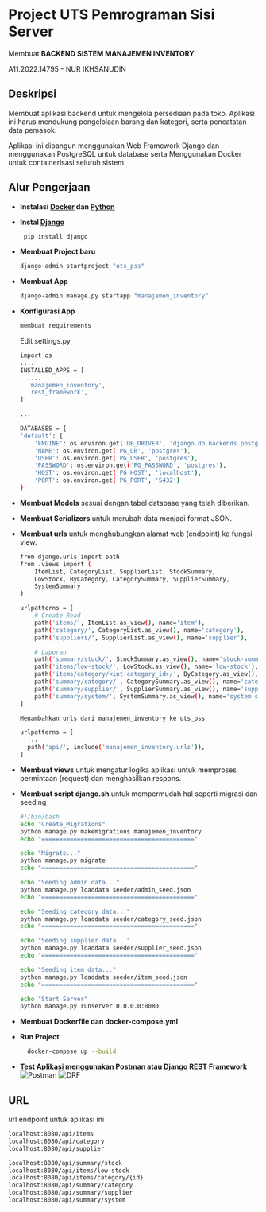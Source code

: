 
# Project UTS Pemrograman Sisi Server
Membuat **BACKEND SISTEM MANAJEMEN INVENTORY**.

A11.2022.14795 - NUR IKHSANUDIN

## Deskripsi
Membuat aplikasi backend untuk mengelola persediaan pada toko. Aplikasi ini harus mendukung pengelolaan barang dan kategori, serta pencatatan data pemasok.

Aplikasi ini dibangun menggunakan Web Framework Django dan menggunakan PostgreSQL untuk database serta Menggunakan Docker untuk containerisasi seluruh sistem.


## Alur Pengerjaan
- **Instalasi [Docker](https://docs.docker.com/) dan [Python](https://www.python.org/doc/)**
- **Instal [Django](https://docs.djangoproject.com/en/5.2/)**

  ```bash
   pip install django
  ```

- **Membuat Project baru**
  ```bash
  django-admin startproject "uts_pss" 
  ```

- **Membuat App**
  ```bash
  django-admin manage.py startapp "manajemen_inventory"
  ```

- **Konfigurasi App**
  ```bash
  membuat requirements
  ```
  Edit settings.py
  ```bash
  import os
  ....
  INSTALLED_APPS = [
    ....
    'manajemen_inventory',
    'rest_framework',
  ]
  
  ...

  DATABASES = {
  'default': {
      'ENGINE': os.environ.get('DB_DRIVER', 'django.db.backends.postgresql'),
      'NAME': os.environ.get('PG_DB', 'postgres'),
      'USER': os.environ.get('PG_USER', 'postgres'),
      'PASSWORD': os.environ.get('PG_PASSWORD', 'postgres'),
      'HOST': os.environ.get('PG_HOST', 'localhost'),
      'PORT': os.environ.get('PG_PORT', '5432')
  }
  ```
  
- **Membuat Models** sesuai dengan tabel database yang telah diberikan.
- **Membuat Serializers** untuk merubah data menjadi format JSON.
- **Membuat urls** untuk menghubungkan alamat web (endpoint) ke fungsi view.
  ``` bash
  from django.urls import path
  from .views import (
      ItemList, CategoryList, SupplierList, StockSummary,
      LowStock, ByCategory, CategorySummary, SupplierSummary,
      SystemSummary
  )

  urlpatterns = [
      # Create Read
      path('items/', ItemList.as_view(), name='item'),
      path('category/', CategoryList.as_view(), name='category'),
      path('suppliers/', SupplierList.as_view(), name='supplier'),

      # Laporan
      path('summary/stock/', StockSummary.as_view(), name='stock-summary'),
      path('items/low-stock/', LowStock.as_view(), name='low-stock'),
      path('items/category/<int:category_id>/', ByCategory.as_view(), name='items-by-category'),
      path('summary/category/', CategorySummary.as_view(), name='category-summary'),
      path('summary/supplier/', SupplierSummary.as_view(), name='supplier-summary'),
      path('summary/system/', SystemSummary.as_view(), name='system-summary'),
  ]
  ```

  ``` bash
  Menambahkan urls dari manajemen_inventory ke uts_pss
  
  urlpatterns = [
    ...
    path('api/', include('manajemen_inventory.urls')),
  ]
  ```
- **Membuat views** untuk mengatur logika aplikasi untuk memproses permintaan (request) dan menghasilkan respons.
- **Membuat script django.sh** untuk mempermudah hal seperti migrasi dan seeding
  ``` bash
  #!/bin/bash
  echo "Create_Migrations"
  python manage.py makemigrations manajemen_inventory
  echo "==========================================="

  echo "Migrate..."
  python manage.py migrate
  echo "==========================================="

  echo "Seeding admin data..."
  python manage.py loaddata seeder/admin_seed.json
  echo "==========================================="

  echo "Seeding category data..."
  python manage.py loaddata seeder/category_seed.json
  echo "==========================================="

  echo "Seeding supplier data..."
  python manage.py loaddata seeder/supplier_seed.json
  echo "==========================================="

  echo "Seeding item data..."
  python manage.py loaddata seeder/item_seed.json
  echo "==========================================="

  echo "Start Server"
  python manage.py runserver 0.0.0.0:8080
  ```
- **Membuat Dockerfile dan docker-compose.yml**
- **Run Project**
  ```bash
    docker-compose up --build
  ```
- **Test Aplikasi menggunakan Postman atau Django REST Framework**
  ![Postman](https://drive.google.com/uc?export=view&id=10tW-SetYxYzFeJER4s-peXXzMOCD6hGh)
  ![DRF](https://drive.google.com/uc?export=view&id=1tddUB0-TmX6Tp7U0GLilhZ7flM6DwJHT)



## URL
url endpoint untuk aplikasi ini
``` bash
localhost:8080/api/items
localhost:8080/api/category
localhost:8080/api/supplier

localhost:8080/api/summary/stock
localhost:8080/api/items/low-stock
localhost:8080/api/items/category/{id}
localhost:8080/api/summary/category
localhost:8080/api/summary/supplier
localhost:8080/api/summary/system
```
